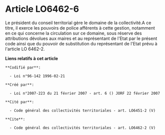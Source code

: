 # Article LO6462-6

Le président du conseil territorial gère le domaine de la collectivité.A ce titre, il exerce les pouvoirs de police afférents
à cette gestion, notamment en ce qui concerne la circulation sur ce domaine, sous réserve des attributions dévolues aux
maires et au représentant de l'Etat par le présent code ainsi que du pouvoir de substitution du représentant de l'Etat prévu
à l'article LO 6462-2.

**Liens relatifs à cet article**

	**Codifié par**:

	  - Loi n°96-142 1996-02-21

	**Créé par**:

	  - Loi n°2007-223 du 21 février 2007 - art. 6 () JORF 22 février 2007

	**Cité par**:

	  - Code général des collectivités territoriales - art. LO6451-2 (V)

	**Cite**:

	  - Code général des collectivités territoriales - art. LO6462-2 (V)
